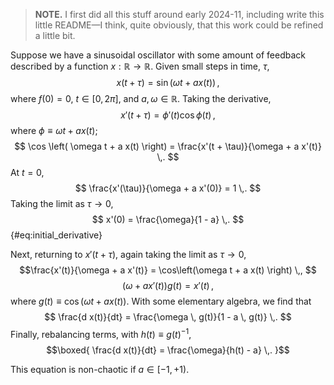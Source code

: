 > **NOTE.** I first did all this stuff around early 2024-11, including write
> this little README—I think, quite obviously, that this work could be refined
> a little bit.

Suppose we have a sinusoidal oscillator with some amount of feedback described
by a function $x:\mathbb{R} \rightarrow \mathbb{R}$. Given small steps in time, $\tau$,
$$ x(t + \tau) = \sin \left( \omega t + a x(t) \right) \,, $$
where $f(0) = 0$, $t \in [0, 2\pi]$, and $a, \omega \in \mathbb{R}$. Taking the
derivative,
$$ x'(t + \tau) = \phi'(t) \cos \phi(t) \,, $$
where $\phi \equiv \omega t + a x(t)$;
$$ \cos \left( \omega t + a x(t) \right) =
    \frac{x'(t + \tau)}{\omega + a x'(t)} \,. $$
At $t = 0$,
$$ \frac{x'(\tau)}{\omega + a x'(0)} = 1 \,. $$
Taking the limit as $\tau \rightarrow 0$,
$$ x'(0) = \frac{\omega}{1 - a} \,. $$ {#eq:initial_derivative}

Next, returning to $x'(t + \tau)$, again taking the limit as
$\tau \rightarrow 0$,
$$\frac{x'(t)}{\omega + a x'(t)} = \cos\left(\omega t + a x(t) \right) \,, $$
$$ \left( \omega + a x'(t) \right) g(t) = x'(t) \,,$$
where $g(t) \equiv \cos \left( \omega t + a x(t) \right)$. With some elementary
algebra, we find that
$$ \frac{d x(t)}{dt} = \frac{\omega \, g(t)}{1 - a \, g(t)} \,. $$
Finally, rebalancing terms, with $h(t) \equiv g(t)^{-1}$,
$$\boxed{ \frac{d x(t)}{dt} = \frac{\omega}{h(t) - a} \,. }$$

This equation is non-chaotic if $a \in [-1, +1)$.
